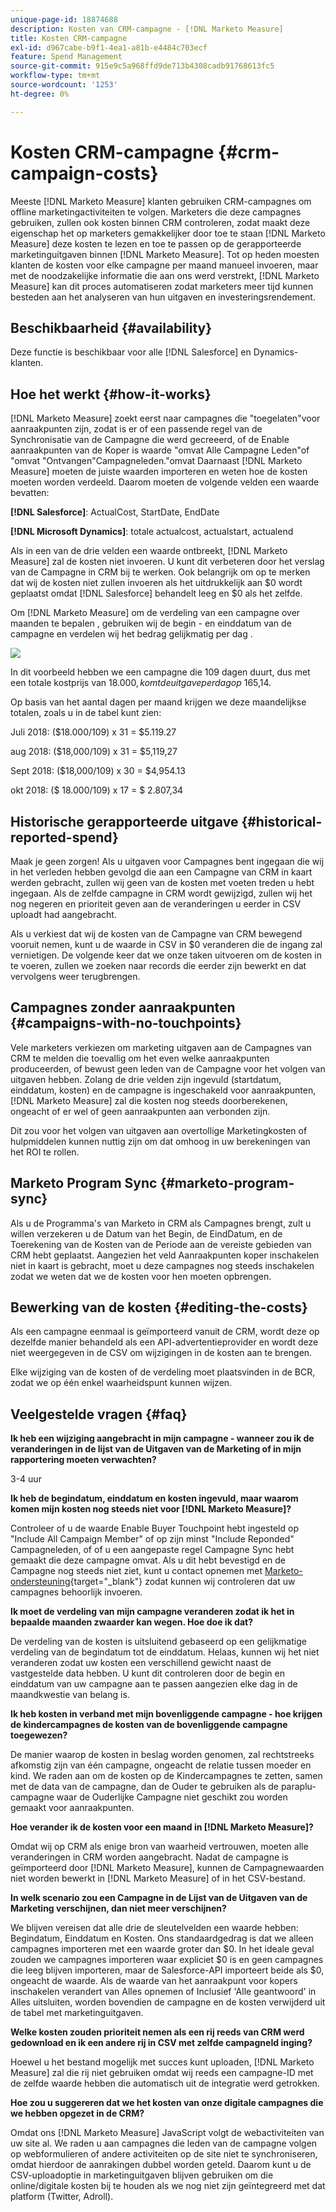 ```yaml
---
unique-page-id: 18874688
description: Kosten van CRM-campagne - [!DNL Marketo Measure]
title: Kosten CRM-campagne
exl-id: d967cabe-b9f1-4ea1-a81b-e4484c703ecf
feature: Spend Management
source-git-commit: 915e9c5a968ffd9de713b4308cadb91768613fc5
workflow-type: tm+mt
source-wordcount: '1253'
ht-degree: 0%

---
```


# Kosten CRM-campagne {#crm-campaign-costs}

Meeste [!DNL Marketo Measure] klanten gebruiken CRM-campagnes om offline marketingactiviteiten te volgen. Marketers die deze campagnes gebruiken, zullen ook kosten binnen CRM controleren, zodat maakt deze eigenschap het op marketers gemakkelijker door toe te staan [!DNL Marketo Measure] deze kosten te lezen en toe te passen op de gerapporteerde marketinguitgaven binnen [!DNL Marketo Measure]. Tot op heden moesten klanten de kosten voor elke campagne per maand manueel invoeren, maar met de noodzakelijke informatie die aan ons werd verstrekt, [!DNL Marketo Measure] kan dit proces automatiseren zodat marketers meer tijd kunnen besteden aan het analyseren van hun uitgaven en investeringsrendement.

## Beschikbaarheid {#availability}

Deze functie is beschikbaar voor alle [!DNL Salesforce] en Dynamics-klanten.

## Hoe het werkt {#how-it-works}

[!DNL Marketo Measure] zoekt eerst naar campagnes die &quot;toegelaten&quot;voor aanraakpunten zijn, zodat is er of een passende regel van de Synchronisatie van de Campagne die werd gecreeerd, of de Enable aanraakpunten van de Koper is waarde &quot;omvat Alle Campagne Leden&quot;of &quot;omvat &quot;Ontvangen&quot;Campagneleden.&quot;omvat Daarnaast [!DNL Marketo Measure] moeten de juiste waarden importeren en weten hoe de kosten moeten worden verdeeld. Daarom moeten de volgende velden een waarde bevatten:

**[!DNL Salesforce]**: ActualCost, StartDate, EndDate

**[!DNL Microsoft Dynamics]**: totale actualcost, actualstart, actualend

Als in een van de drie velden een waarde ontbreekt, [!DNL Marketo Measure] zal de kosten niet invoeren. U kunt dit verbeteren door het verslag van de Campagne in CRM bij te werken. Ook belangrijk om op te merken dat wij de kosten niet zullen invoeren als het uitdrukkelijk aan $0 wordt geplaatst omdat [!DNL Salesforce] behandelt leeg en $0 als het zelfde.

Om [!DNL Marketo Measure] om de verdeling van een campagne over maanden te bepalen , gebruiken wij de begin - en einddatum van de campagne en verdelen wij het bedrag gelijkmatig per dag .

![](assets/1.jpg)

In dit voorbeeld hebben we een campagne die 109 dagen duurt, dus met een totale kostprijs van $18.000, komt de uitgave per dag op ~$165,14.

Op basis van het aantal dagen per maand krijgen we deze maandelijkse totalen, zoals u in de tabel kunt zien:

Juli 2018: ($18.000/109) x 31 = $5.119.27

aug 2018: ($18,000/109) x 31 = $5,119,27

Sept 2018: ($18,000/109) x 30 = $4,954.13

okt 2018: ($ 18.000/109) x 17 = $ 2.807,34

## Historische gerapporteerde uitgave {#historical-reported-spend}

Maak je geen zorgen! Als u uitgaven voor Campagnes bent ingegaan die wij in het verleden hebben gevolgd die aan een Campagne van CRM in kaart werden gebracht, zullen wij geen van de kosten met voeten treden u hebt ingegaan. Als de zelfde campagne in CRM wordt gewijzigd, zullen wij het nog negeren en prioriteit geven aan de veranderingen u eerder in CSV uploadt had aangebracht.

Als u verkiest dat wij de kosten van de Campagne van CRM bewegend vooruit nemen, kunt u de waarde in CSV in $0 veranderen die de ingang zal vernietigen. De volgende keer dat we onze taken uitvoeren om de kosten in te voeren, zullen we zoeken naar records die eerder zijn bewerkt en dat vervolgens weer terugbrengen.

## Campagnes zonder aanraakpunten {#campaigns-with-no-touchpoints}

Vele marketers verkiezen om marketing uitgaven aan de Campagnes van CRM te melden die toevallig om het even welke aanraakpunten produceerden, of bewust geen leden van de Campagne voor het volgen van uitgaven hebben. Zolang de drie velden zijn ingevuld (startdatum, einddatum, kosten) en de campagne is ingeschakeld voor aanraakpunten, [!DNL Marketo Measure] zal die kosten nog steeds doorberekenen, ongeacht of er wel of geen aanraakpunten aan verbonden zijn.

Dit zou voor het volgen van uitgaven aan overtollige Marketingkosten of hulpmiddelen kunnen nuttig zijn om dat omhoog in uw berekeningen van het ROI te rollen.

## Marketo Program Sync {#marketo-program-sync}

Als u de Programma&#39;s van Marketo in CRM als Campagnes brengt, zult u willen verzekeren u de Datum van het Begin, de EindDatum, en de Toerekening van de Kosten van de Periode aan de vereiste gebieden van CRM hebt geplaatst. Aangezien het veld Aanraakpunten koper inschakelen niet in kaart is gebracht, moet u deze campagnes nog steeds inschakelen zodat we weten dat we de kosten voor hen moeten opbrengen.

## Bewerking van de kosten {#editing-the-costs}

Als een campagne eenmaal is geïmporteerd vanuit de CRM, wordt deze op dezelfde manier behandeld als een API-advertentieprovider en wordt deze niet weergegeven in de CSV om wijzigingen in de kosten aan te brengen.

Elke wijziging van de kosten of de verdeling moet plaatsvinden in de BCR, zodat we op één enkel waarheidspunt kunnen wijzen.

## Veelgestelde vragen {#faq}

**Ik heb een wijziging aangebracht in mijn campagne - wanneer zou ik de veranderingen in de lijst van de Uitgaven van de Marketing of in mijn rapportering moeten verwachten?**

3-4 uur

**Ik heb de begindatum, einddatum en kosten ingevuld, maar waarom komen mijn kosten nog steeds niet voor [!DNL Marketo Measure]?**

Controleer of u de waarde Enable Buyer Touchpoint hebt ingesteld op &quot;Include All Campaign Member&quot; of op zijn minst &quot;Include Reponded&quot; Campagneleden, of of u een aangepaste regel Campagne Sync hebt gemaakt die deze campagne omvat. Als u dit hebt bevestigd en de Campagne nog steeds niet ziet, kunt u contact opnemen met [Marketo-ondersteuning](https://nation.marketo.com/t5/support/ct-p/Support){target="_blank"} zodat kunnen wij controleren dat uw campagnes behoorlijk invoeren.

**Ik moet de verdeling van mijn campagne veranderen zodat ik het in bepaalde maanden zwaarder kan wegen. Hoe doe ik dat?**

De verdeling van de kosten is uitsluitend gebaseerd op een gelijkmatige verdeling van de begindatum tot de einddatum. Helaas, kunnen wij het niet veranderen zodat uw kosten een verschillend gewicht naast de vastgestelde data hebben. U kunt dit controleren door de begin en einddatum van uw campagne aan te passen aangezien elke dag in de maandkwestie van belang is.

**Ik heb kosten in verband met mijn bovenliggende campagne - hoe krijgen de kindercampagnes de kosten van de bovenliggende campagne toegewezen?**

De manier waarop de kosten in beslag worden genomen, zal rechtstreeks afkomstig zijn van één campagne, ongeacht de relatie tussen moeder en kind. We raden aan om de kosten op de Kindercampagnes te zetten, samen met de data van de campagne, dan de Ouder te gebruiken als de paraplu-campagne waar de Ouderlijke Campagne niet geschikt zou worden gemaakt voor aanraakpunten.

**Hoe verander ik de kosten voor een maand in [!DNL Marketo Measure]?**

Omdat wij op CRM als enige bron van waarheid vertrouwen, moeten alle veranderingen in CRM worden aangebracht. Nadat de campagne is geïmporteerd door [!DNL Marketo Measure], kunnen de Campagnewaarden niet worden bewerkt in [!DNL Marketo Measure] of in het CSV-bestand.

**In welk scenario zou een Campagne in de Lijst van de Uitgaven van de Marketing verschijnen, dan niet meer verschijnen?**

We blijven vereisen dat alle drie de sleutelvelden een waarde hebben: Begindatum, Einddatum en Kosten. Ons standaardgedrag is dat we alleen campagnes importeren met een waarde groter dan $0. In het ideale geval zouden we campagnes importeren waar expliciet $0 is en geen campagnes die leeg blijven importeren, maar de Salesforce-API importeert beide als $0, ongeacht de waarde. Als de waarde van het aanraakpunt voor kopers inschakelen verandert van Alles opnemen of Inclusief &#39;Alle geantwoord&#39; in Alles uitsluiten, worden bovendien de campagne en de kosten verwijderd uit de tabel met marketinguitgaven.

**Welke kosten zouden prioriteit nemen als een rij reeds van CRM werd gedownload en ik een andere rij in CSV met zelfde campagneId inging?**

Hoewel u het bestand mogelijk met succes kunt uploaden, [!DNL Marketo Measure] zal die rij niet gebruiken omdat wij reeds een campagne-ID met de zelfde waarde hebben die automatisch uit de integratie werd getrokken.

**Hoe zou u suggereren dat we het kosten van onze digitale campagnes die we hebben opgezet in de CRM?**

Omdat ons [!DNL Marketo Measure] JavaScript volgt de webactiviteiten van uw site al. We raden u aan campagnes die leden van de campagne volgen op webformulieren of andere activiteiten op de site niet te synchroniseren, omdat hierdoor de aanrakingen dubbel worden geteld. Daarom kunt u de CSV-uploadoptie in marketinguitgaven blijven gebruiken om die online/digitale kosten bij te houden als we nog niet zijn geïntegreerd met dat platform (Twitter, Adroll).
